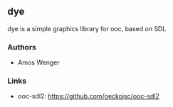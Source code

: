 
## dye

dye is a simple graphics library for ooc, based on SDL

### Authors

  * Amos Wenger

### Links

  * ooc-sdl2: https://github.com/geckojsc/ooc-sdl2

